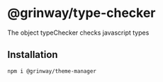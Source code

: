@grinway/type-checker
======

The object typeChecker checks javascript types

Installation
------
```console
npm i @grinway/theme-manager
```
